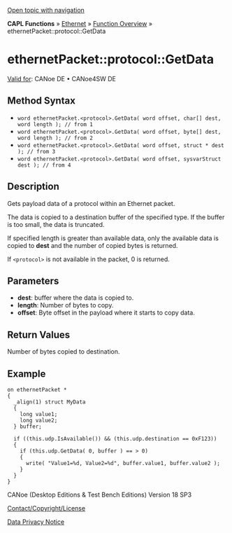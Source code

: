[Open topic with navigation](../../../../../CANoeDEFamily.htm#Topics/CAPLFunctions/IP/Methods/CAPLfunctionProtocolGetData.md)

**CAPL Functions** » [Ethernet](../CAPLEthernetStartPage.md) » [Function Overview](../CAPLfunctionsIPOverview.md) » ethernetPacket::protocol::GetData

# ethernetPacket::protocol::GetData

[Valid for](../../../Shared/FeatureAvailability.md):  CANoe DE • CANoe4SW DE

## Method Syntax

- `word ethernetPacket.<protocol>.GetData( word offset, char[] dest, word length ); // from 1`
- `word ethernetPacket.<protocol>.GetData( word offset, byte[] dest, word length ); // from 2`
- `word ethernetPacket.<protocol>.GetData( word offset, struct * dest ); // from 3`
- `word ethernetPacket.<protocol>.GetData( word offset, sysvarStruct dest ); // from 4`

## Description

Gets payload data of a protocol within an Ethernet packet.

The data is copied to a destination buffer of the specified type. If the buffer is too small, the data is truncated.

If specified length is greater than available data, only the available data is copied to **dest** and the number of copied bytes is returned.

If `<protocol>` is not available in the packet, 0 is returned.

## Parameters

- **dest**: buffer where the data is copied to.
- **length**: Number of bytes to copy.
- **offset**: Byte offset in the payload where it starts to copy data.

## Return Values

Number of bytes copied to destination.

## Example

```plaintext
on ethernetPacket *
{
  _align(1) struct MyData
  {
    long value1;
    long value2;
  } buffer;

  if ((this.udp.IsAvailable()) && (this.udp.destination == 0xF123))
  {
    if (this.udp.GetData( 0, buffer ) == > 0)
    {
      write( "Value1=%d, Value2=%d", buffer.value1, buffer.value2 );
    }
  }
}
```

CANoe (Desktop Editions & Test Bench Editions) Version 18 SP3

[Contact/Copyright/License](../../../Shared/ContactCopyrightLicense.md)

[Data Privacy Notice](https://www.vector.com/int/en/company/get-info/privacy-policy/)
